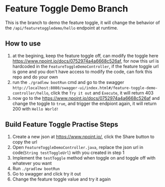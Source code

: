 # Feature Toggle Demo Branch

This is the branch to demo the feature toggle, it will change the behavior of the `/api/featuretoggledemo/hello` endpoint at runtime.

## How to use

1. at the begining, keep the feature toggle off, can modify the toggle here https://www.npoint.io/docs/0752974a4a6668c526af, for now this url is hardcoded in the `FeatureToggleDemoController`, if the feature toggle url is gone and you don't have access to modify the code, can fork this repo and do your own
2. run the `./gradlew bootRun` cmd and go to the swagger `http://localhost:8080/swagger-ui/index.html#/feature-toggle-demo-controller/hello`, click the `Try it out` and `Execute`, it will return 403
3. now go to the https://www.npoint.io/docs/0752974a4a6668c526af and change the toggle to `true`, and trigger the endpiont again, it will return 200 with `Hello World!`



## Build Feature Toggle Practise Steps

1. Create a new json at https://www.npoint.io/, click the Share button to copy the url
2. Open `FeatureToggleDemoController.java`, replace the json url in code(`String testToggleUrl`) with you created in step 1
3. Implement the `testToggle` method when toggle on and toggle off with whatever you want
4. Run `./gradlew bootRun`
5. Go to swagger and click try it out
6. Change the feature toggle value and try it again

